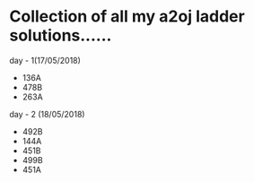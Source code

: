 # Collection of all my a2oj ladder solutions......

day - 1(17/05/2018)
* 136A
* 478B
* 263A

day - 2 (18/05/2018)
* 492B
* 144A
* 451B
* 499B
* 451A
